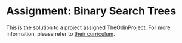 # Assignment: Binary Search Trees

This is the solution to a project assigned TheOdinProject. For more information, please refer to [their curriculum](https://www.theodinproject.com/lessons/javascript-binary-search-trees).
